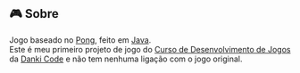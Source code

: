 ## :video_game: Sobre

Jogo baseado no [Pong](https://en.wikipedia.org/wiki/Pong), feito em [Java](https://www.java.com/).  
Este é meu primeiro projeto de jogo do [Curso de Desenvolvimento de Jogos](https://cursos.dankicode.com/curso-dev-games) da [Danki Code](http://cursos.dankicode.com/) e não tem nenhuma ligação com o jogo original.
